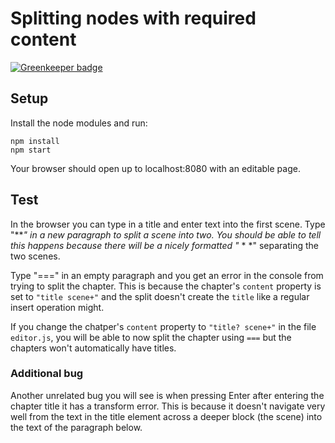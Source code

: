 # Splitting nodes with required content

[![Greenkeeper badge](https://badges.greenkeeper.io/dabblewriter/chapter-split.svg)](https://greenkeeper.io/)

## Setup

Install the node modules and run:

```
npm install
npm start
```

Your browser should open up to localhost:8080 with an editable page.

## Test

In the browser you can type in a title and enter text into the first scene. Type "***" in a new paragraph to split a
scene into two. You should be able to tell this happens because there will be a nicely formatted "*  *  *" separating
the two scenes.

Type "===" in an empty paragraph and you get an error in the console from trying to split the chapter. This is because
the chapter's `content` property is set to `"title scene+"` and the split doesn't create the `title` like a regular
insert operation might.

If you change the chatper's `content` property to `"title? scene+"` in the file `editor.js`, you will be able to now
split the chapter using `===` but the chapters won't automatically have titles.

### Additional bug

Another unrelated bug you will see is when pressing Enter after entering the chapter title it has a transform error.
This is because it doesn't navigate very well from the text in the title element across a deeper block (the scene) into
the text of the paragraph below.
